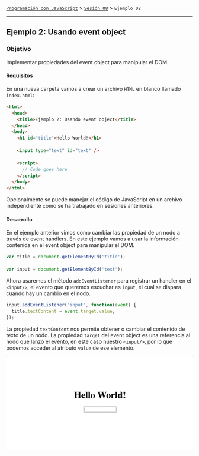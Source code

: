 [`Programación con JavaScript`](../../Readme.md) > [`Sesión 08`](../Readme.md) > `Ejemplo 02`

---

## Ejemplo 2: Usando event object

### Objetivo

Implementar propiedades del event object para manipular el DOM.

#### Requisitos

En una nueva carpeta vamos a crear un archivo `HTML` en blanco llamado `index.html`:

```html
<html>
  <head>
    <title>Ejemplo 2: Usando event object</title>
  </head>
  <body>
    <h1 id="title">Hello World!</h1>

    <input type="text" id="text" />

    <script>
      // Code goes here
    </script>
  </body>
</html>
```

Opcionalmente se puede manejar el código de JavaScript en un archivo independiente como se ha trabajado en sesiones anteriores.

#### Desarrollo

En el ejemplo anterior vimos como cambiar las propiedad de un nodo a través de event handlers. En este ejemplo vamos a usar la información contenida en el event object para manipular el DOM.

```javascript
var title = document.getElementById('title');

var input = document.getElementById('text');
```

Ahora usaremos el método `addEventListener` para registrar un handler en el `<input/>`, el evento que queremos escuchar es `input`, el cual se dispara cuando hay un cambio en el nodo.

```javascript
input.addEventListener("input", function(event) {
  title.textContent = event.target.value;
});
```

La propiedad `textContent` nos permite obtener o cambiar el contenido de texto de un nodo. La propiedad `target` del event object es una referencia al nodo que lanzó el evento, en este caso nuestro `<input/>`, por lo que podemos acceder al atributo `value` de ese elemento.

![Changing Text](./assets/changing-text.gif)
